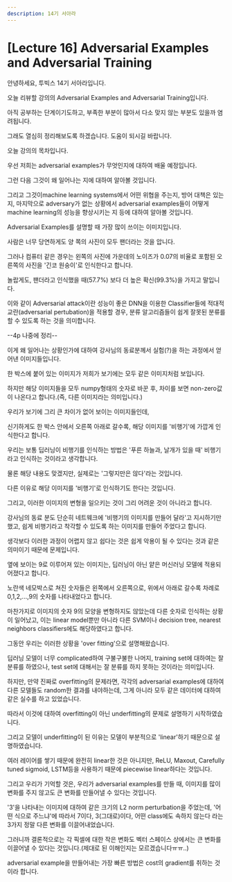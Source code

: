 ```yaml
---
description: 14기 서아라
---
```


# \[Lecture 16\] Adversarial Examples and Adversarial Training

안녕하세요, 투빅스 14기 서아라입니다.

오늘 리뷰할 강의의  Adversarial Examples and Adversarial Training입니다.

아직 공부하는 단계이기도하고, 부족한 부분이 많아서 다소 맞지 않는 부분도 있을까 염려됩니다.

그래도 열심히 정리해보도록 하겠습니다. 도움이 되시길 바랍니다.



오늘 강의의 목차입니다.

우선 저희는 adversarial examples가 무엇인지에 대하여 배울 예정입니다.

그런 다음 그것이 왜 일어나는 지에 대하여 알아볼 것입니다.

그리고 그것이machine learning systems에서 어떤 위협을 주는지, 방어 대책은 있는지, 마지막으로 adversary가 없는 상황에서 adversarial examples들이 어떻게 machine learning의 성능을 향상시키는 지 등에 대하여 알아볼 것입니다.

Adversarial Examples를 설명할 때 가장 많이 쓰이는 이미지입니다.

사람은 너무 당연하게도 양 쪽의 사진이 모두 팬더라는 것을 압니다.

그러나 컴퓨터 같은 경우는 왼쪽의 사진에 가운데의 노이즈가 0.07의 비율로 포함된 오른쪽의 사진을 '긴코 원숭이'로 인식한다고 합니다.

놀랍게도, 팬더라고 인식했을 때\(57.7%\) 보다 더 높은 확신\(99.3%\)을 가지고 말입니다.

이와 같이 Adversarial attack이란 성능이 좋은 DNN을 이용한  Classifier들에 적대적 교란\(adversarial pertubation\)을 적용할 경우, 분류 알고리즘들이 쉽게 잘못된 분류를 할 수 있도록 하는 것을 의미합니다.



--4p 나중에 정리--

이게 왜 일어나는 상황인가에 대하여 강사님의 동료분께서 실험\(?\)을 하는 과정에서 얻어낸 이미지들입니다.

한 박스에 붙어 있는 이미지가 저희가 보기에는 모두 같은 이미지처럼 보입니다.

하지만 해당 이미지들을 모두 numpy형태의 숫자로 바꾼 후, 차이를 보면 non-zero값이 나온다고 합니다.\(즉, 다른 이미지라는 의미입니다.\)

우리가 보기에 그리 큰 차이가 없어 보이는 이미지들인데,

신기하게도 한 박스 안에서 오른쪽 아래로 갈수록, 해당 이미지를 '비행기'에 가깝게 인식한다고 합니다.

우리는 보통 딥러닝이 비행기를 인식하는 방법은 '푸른 하늘과, 날개가 있을 때' 비행기라고 인식하는 것이라고 생각합니다.

물론 해당 내용도 맞겠지만, 실제로는 '그렇지만은 않다'라는 것입니다.

다른 이유로 해당 이미지를 '비행기'로 인식하기도 한다는 것입니다.

그리고, 이러한 이미지의 변형을 일으키는 것이 그리 어려운 것이 아니라고 합니다.

강사님의 동료 분도 단순히 네트웨크에 '비행기의 이미지를 만들어 달라'고 지시하기만 했고, 쉽게 비행기라고 착각할 수 있도록 하는 이미지를 만들어 주었다고 합니다.

생각보다 이러한 과정이 어렵지 않고 쉽다는 것은 쉽게 악용이 될 수 있다는 것과 같은 의미이기 때문에 문제입니다.



옆에 보이는 9로 이루어져 있는 이미지는, 딥러닝이 아닌 얕은 머신러닝 모델에 적용되어졌다고 합니다.

노란색 네모박스로 쳐진 숫자들은 왼쪽에서 오른쪽으로, 위에서 아래로 갈수록 차례로 0,1,2,...,9의 숫자를 나타내었다고 합니다.

마찬가지로 이미지의 숫자 9의 모양을 변형하지도 않았는데 다른 숫자로 인식하는 상황이 일어났고, 이는 linear model뿐만 아니라 다른 SVM이나 decision tree, nearest neighbors classifiers에도 해당하였다고 합니다.



그동안 우리는 이러한 상황을 'over fitting'으로 설명해왔습니다.

딥러닝 모델이 너무 complicated하여 구불구불한 나머지, training set에 대하여는 잘 분류를 하였으나, test set에 대해서는 잘 분류를 하지 못하는 것이라는 의미입니다.

하지만, 만약 진짜로 overfitting의 문제라면, 각각의 adversarial examples에 대하여 다른 모델들도 random한 결과를 내야하는데, 그게 아니라 모두 같은 데이터에 대하여 같은 실수를 하고 있었습니다.

따라서 이것에 대하여 overfitting이 아닌 underfitting의 문제로 설명하기 시작하였습니다.

그리고 모델이 underfitting이 된 이유는 모델이 부분적으로 'linear'하기 때문으로 설명하였습니다.

여러 레이어를 쌓기 때문에 완전히 linear한 것은 아니지만, ReLU, Maxout, Carefully tuned sigmoid, LSTM등을 사용하기 때문에 piecewise linear하다는 것입니다.



그리고 우리가 기억할 것은, 우리가 adversarial examples를 만들 때, 이미지를 많이 변화를 주지 않고도 큰 변화를 만들어낼 수 있다는 것입니다.

'3'을 나타내는 이미지에 대하여 같은 크기의 L2 norm perturbation을 주었는데, '어떤 식으로 주느냐'에 따라서 7이다, 3\(그대로\)이다, 어떤 class에도 속하지 않는다 라는 3가지 정말 다른 변화를 이끌어내었습니다.

그러니까 결론적으로는 각 픽셀에 대한 작은 변화도 벡터 스페이스 상에서는 큰 변화를 이끌어낼 수 있다는 것입니다.\(제대로 된 이해인지는 모르겠습니다ㅠㅠ..\)



adversarial example을 만들어내는 가장 빠른 방법은 cost의 gradient를 취하는 것이라 합니다.





